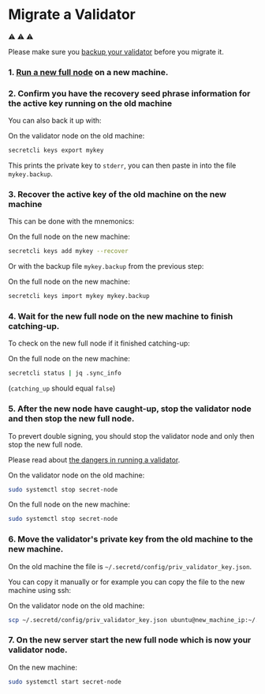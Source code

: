 # Migrate a Validator

:warning: :warning: :warning:

Please make sure you [backup your validator](/validators-and-full-nodes/backup-a-validator.md) before you migrate it.

### 1. [Run a new full node](/validators-and-full-nodes/run-full-node-mainnet.md) on a new machine.

### 2. Confirm you have the recovery seed phrase information for the active key running on the old machine

You can also back it up with:

On the validator node on the old machine:

```bash
secretcli keys export mykey
```

This prints the private key to `stderr`, you can then paste in into the file `mykey.backup`.

### 3. Recover the active key of the old machine on the new machine

This can be done with the mnemonics:

On the full node on the new machine:

```bash
secretcli keys add mykey --recover
```

Or with the backup file `mykey.backup` from the previous step:

On the full node on the new machine:

```bash
secretcli keys import mykey mykey.backup
```

### 4. Wait for the new full node on the new machine to finish catching-up.

To check on the new full node if it finished catching-up:

On the full node on the new machine:

```bash
secretcli status | jq .sync_info
```

(`catching_up` should equal `false`)

### 5. After the new node have caught-up, stop the validator node and then stop the new full node.

To prevert double signing, you should stop the validator node and only then stop the new full node.

Please read about [the dangers in running a validator](/validators-and-full-nodes/join-validator-mainnet.md#dangers-in-running-a-validator).

On the validator node on the old machine:

```bash
sudo systemctl stop secret-node
```

On the full node on the new machine:

```bash
sudo systemctl stop secret-node
```

### 6. Move the validator's private key from the old machine to the new machine.

On the old machine the file is `~/.secretd/config/priv_validator_key.json`.

You can copy it manually or for example you can copy the file to the new machine using ssh:

On the validator node on the old machine:

```bash
scp ~/.secretd/config/priv_validator_key.json ubuntu@new_machine_ip:~/.secretd/config/priv_validator_key.json
```

### 7. On the new server start the new full node which is now your validator node.

On the new machine:

```bash
sudo systemctl start secret-node
```
